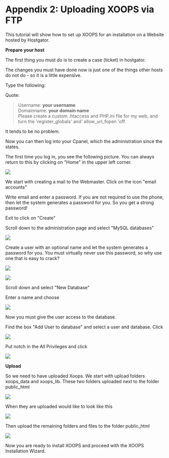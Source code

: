 # Appendix 2:  Uploading XOOPS via FTP

This tutorial will show how to set up XOOPS for an installation on a Website hosted by Hostgator.

**Prepare your host** 

The first thing you must do is to create a case \(ticket\) in hostgator.

The changes you must have done now is just one of the things other hosts do not do - so it is a little expensive.

Type the following:

Quote:

> Username: **your username**   
>  Domainname: **your domain name**   
>  Please create a custom .htaccess and PHP.ini file for my web, and turn the 'register\_globals' and' allow\_url\_fopen 'off.

It tends to be no problem.

Now you can then log into your Cpanel, which the administration since the states.

The first time you log in, you see the following picture. You can always return to this by clicking on "Home" in the upper left corner.

![](.gitbook/assets/img_59.jpg)

We start with creating a mail to the Webmaster. Click on the icon "email accounts"

Write email and enter a password. If you are not required to use the phone, then let the system generates a password for you. So you get a strong password!

Exit to click on "Create"

Scroll down to the administration page and select "MySQL databases"

![](.gitbook/assets/img_60.jpg)

Create a user with an optional name and let the system generates a password for you. You must virtually never use this password, so why use one that is easy to crack?

![](.gitbook/assets/img_61.jpg)

![](.gitbook/assets/img_62.jpg)

Scroll down and select "New Database"

Enter a name and choose

![](.gitbook/assets/img_63.jpg)

Now you must give the user access to the database.

Find the box "Add User to database" and select a user and database. Click

![](.gitbook/assets/img_64.jpg)

Put notch in the All Privileges and click

![](.gitbook/assets/img_65.jpg)

**Upload** 

So we need to have uploaded Xoops. We start with upload folders xoops\_data and xoops\_lib. These two folders uploaded next to the folder public\_html

![](.gitbook/assets/img_66.jpg)

When they are uploaded would like to look like this

![](.gitbook/assets/img_67.jpg)

Then upload the remaining folders and files to the folder public\_html

![](.gitbook/assets/img_68.jpg)

Now you are ready to install XOOPS and proceed with the XOOPS Installation Wizard.

